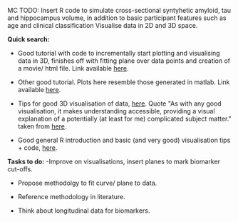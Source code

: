 MC TODO: 
Insert R code to simulate cross-sectional syntyhetic amyloid, tau and hippocampus volume, in addition to basic participant features such as age and clinical classification
Visualise data in 2D and 3D space.

__Quick search:__

- Good tutorial with code to incrementally start plotting and visualising data in 3D, finishes off with fitting plane over data points and creation of a movie/ html file. Link available [here](http://www.sthda.com/english/wiki/a-complete-guide-to-3d-visualization-device-system-in-r-r-software-and-data-visualization).

- Other good tutorial. Plots here resemble those generated in matlab. Link available [here](http://www.sthda.com/english/wiki/impressive-package-for-3d-and-4d-graph-r-software-and-data-visualization).

- Tips for good 3D visualisation of data, [here](https://www.data-to-viz.com/caveat/3d.html). Quote "As with any good visualisation, it makes understanding accessible, providing a visual explanation of a potentially (at least for me) complicated subject matter." taken from [here](https://www.visualisingdata.com/2015/03/when-3d-works/).

- Good general R introduction and basic (and very good) visualisation tips + code, [here](https://towardsdatascience.com/a-guide-to-data-visualisation-in-r-for-beginners-ef6d41a34174).

__Tasks to do:__
-Improve on visualisations, insert planes to mark biomarker cut-offs.

- Propose methodolgy to fit curve/ plane to data.

- Reference methodology in literature.

- Think about longitudinal data for biomarkers.
